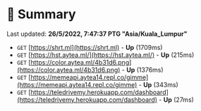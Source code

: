 # 📖 Summary
Last updated: **26/5/2022, 7:47:37 PTG "Asia/Kuala_Lumpur"**

- `GET` [https://shrt.ml](https://shrt.ml) - **Up** (1709ms)
- `GET` [https://hst.aytea.ml/](https://hst.aytea.ml/) - **Up** (215ms)
- `GET` [https://color.aytea.ml/4b31d6.png](https://color.aytea.ml/4b31d6.png) - **Up** (1376ms)
- `GET` [https://memeapi.aytea14.repl.co/gimme](https://memeapi.aytea14.repl.co/gimme) - **Up** (343ms)
- `GET` [https://teledrivemy.herokuapp.com/dashboard](https://teledrivemy.herokuapp.com/dashboard) - **Up** (27ms)
